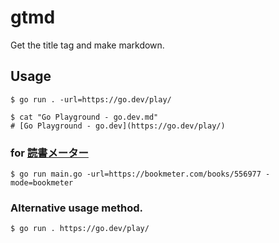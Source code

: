 # gtmd
Get the title tag and make markdown.

## Usage
```shell
$ go run . -url=https://go.dev/play/

$ cat "Go Playground - go.dev.md"
# [Go Playground - go.dev](https://go.dev/play/)
```

### for [読書メーター](https://bookmeter.com)
```shell
$ go run main.go -url=https://bookmeter.com/books/556977 -mode=bookmeter
```

### Alternative usage method.
```
$ go run . https://go.dev/play/
```

